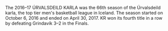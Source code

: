 The 2016–17 ÚRVALSDEILD KARLA was the 66th season of the Úrvalsdeild karla, the top tier men's basketball league in Iceland. The season started on October 6, 2016 and ended on April 30, 2017. KR won its fourth title in a row by defeating Grindavík 3–2 in the Finals.
